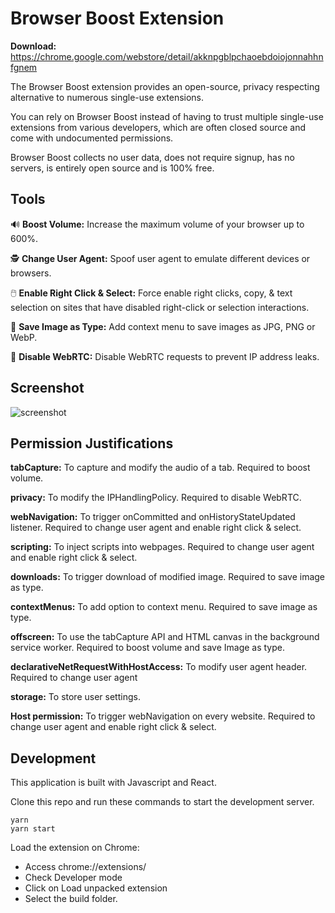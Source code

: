 # Browser Boost Extension

**Download:** https://chrome.google.com/webstore/detail/akknpgblpchaoebdoiojonnahhnfgnem

The Browser Boost extension provides an open-source, privacy respecting alternative to numerous single-use extensions.

You can rely on Browser Boost instead of having to trust multiple single-use extensions from various developers, which are often closed source and come with undocumented permissions.

Browser Boost collects no user data, does not require signup, has no servers, is entirely open source and is 100% free.

## Tools

🔊 **Boost Volume:** Increase the maximum volume of your browser up to 600%.

🕵️ **Change User Agent:** Spoof user agent to emulate different devices or browsers.

🖱️ **Enable Right Click & Select:** Force enable right clicks, copy, & text selection on sites that have disabled right-click or selection interactions.

💾 **Save Image as Type:** Add context menu to save images as JPG, PNG or WebP.

💬 **Disable WebRTC:** Disable WebRTC requests to prevent IP address leaks.

## Screenshot

![screenshot](https://raw.githubusercontent.com/BrowserBoost/extension/master/promo/screenshot2.png)

## Permission Justifications

**tabCapture:** To capture and modify the audio of a tab. Required to boost volume. 

**privacy:** To modify the IPHandlingPolicy. Required to disable WebRTC.

**webNavigation:** To trigger onCommitted and onHistoryStateUpdated listener. Required to change user agent and enable right click & select. 

**scripting:** To inject scripts into webpages. Required to change user agent and enable right click & select. 

**downloads:** To trigger download of modified image. Required to save image as type.

**contextMenus:** To add option to context menu. Required to save image as type.

**offscreen:** To use the tabCapture API and HTML canvas in the background service worker. Required to boost volume and save Image as type. 

**declarativeNetRequestWithHostAccess:** To modify user agent header. Required to change user agent

**storage:** To store user settings.

**Host permission:** To trigger webNavigation on every website. Required to change user agent and enable right click & select. 

## Development

This application is built with Javascript and React.

Clone this repo and run these commands to start the development server.

```
yarn
yarn start
```

Load the extension on Chrome:

- Access chrome://extensions/
- Check Developer mode
- Click on Load unpacked extension
- Select the build folder.
